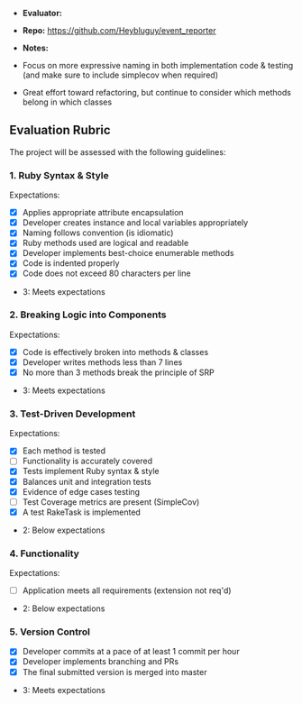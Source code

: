 * **Evaluator:**
* **Repo:** https://github.com/Heybluguy/event_reporter
* **Notes:**

* Focus on more expressive naming in both implementation code & testing (and make sure to include simplecov when required)
* Great effort toward refactoring, but continue to consider which methods belong in which classes

## Evaluation Rubric

The project will be assessed with the following guidelines:

### 1. Ruby Syntax & Style

Expectations: 

- [x] Applies appropriate attribute encapsulation  
- [x] Developer creates instance and local variables appropriately
- [x] Naming follows convention (is idiomatic)
- [x] Ruby methods used are logical and readable  
- [x] Developer implements best-choice enumerable methods
- [x] Code is indented properly
- [x] Code does not exceed 80 characters per line  

* 3: Meets expectations

### 2. Breaking Logic into Components

Expectations: 

- [x] Code is effectively broken into methods & classes 
- [x] Developer writes methods less than 7 lines 
- [x] No more than 3 methods break the principle of SRP 

* 3: Meets expectations


### 3. Test-Driven Development

Expectations: 

- [x] Each method is tested  
- [ ] Functionality is accurately covered
- [x] Tests implement Ruby syntax & style   
- [x] Balances unit and integration tests 
- [x] Evidence of edge cases testing 
- [ ] Test Coverage metrics are present (SimpleCov)
- [x] A test RakeTask is implemented

* 2: Below expectations


### 4. Functionality

Expectations: 

- [ ] Application meets all requirements (extension not req'd)

* 2: Below expectations


### 5. Version Control

- [x] Developer commits at a pace of at least 1 commit per hour
- [x] Developer implements branching and PRs
- [x] The final submitted version is merged into master

* 3: Meets expectations

